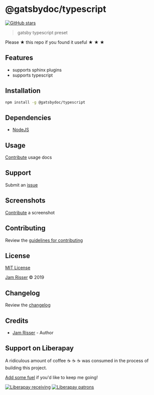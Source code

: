 # @gatsbydoc/typescript

[![GitHub stars](https://img.shields.io/github/stars/codejamninja/gatsbydoc.svg?style=social&label=Stars)](https://github.com/codejamninja/gatsbydoc/packages/typescript)

> gatsby typescript preset

Please ★ this repo if you found it useful ★ ★ ★

## Features

- supports sphinx plugins
- supports typescript

## Installation

```sh
npm install -g @gatsbydoc/typescript
```

## Dependencies

- [NodeJS](https://nodejs.org)

## Usage

[Contribute](https://github.com/codejamninja/gatsbydoc/blob/master/CONTRIBUTING.md) usage docs

## Support

Submit an [issue](https://github.com/codejamninja/gatsbydoc/issues/new)

## Screenshots

[Contribute](https://github.com/codejamninja/gatsbydoc/blob/master/CONTRIBUTING.md) a screenshot

## Contributing

Review the [guidelines for contributing](https://github.com/codejamninja/gatsbydoc/blob/master/CONTRIBUTING.md)

## License

[MIT License](https://github.com/codejamninja/gatsbydoc/blob/master/packages/typescript/LICENSE)

[Jam Risser](https://codejam.ninja) © 2019

## Changelog

Review the [changelog](https://github.com/codejamninja/gatsbydoc/blob/master/CHANGELOG.md)

## Credits

- [Jam Risser](https://codejam.ninja) - Author

## Support on Liberapay

A ridiculous amount of coffee ☕ ☕ ☕ was consumed in the process of building this project.

[Add some fuel](https://liberapay.com/codejamninja/donate) if you'd like to keep me going!

[![Liberapay receiving](https://img.shields.io/liberapay/receives/codejamninja.svg?style=flat-square)](https://liberapay.com/codejamninja/donate)
[![Liberapay patrons](https://img.shields.io/liberapay/patrons/codejamninja.svg?style=flat-square)](https://liberapay.com/codejamninja/donate)
